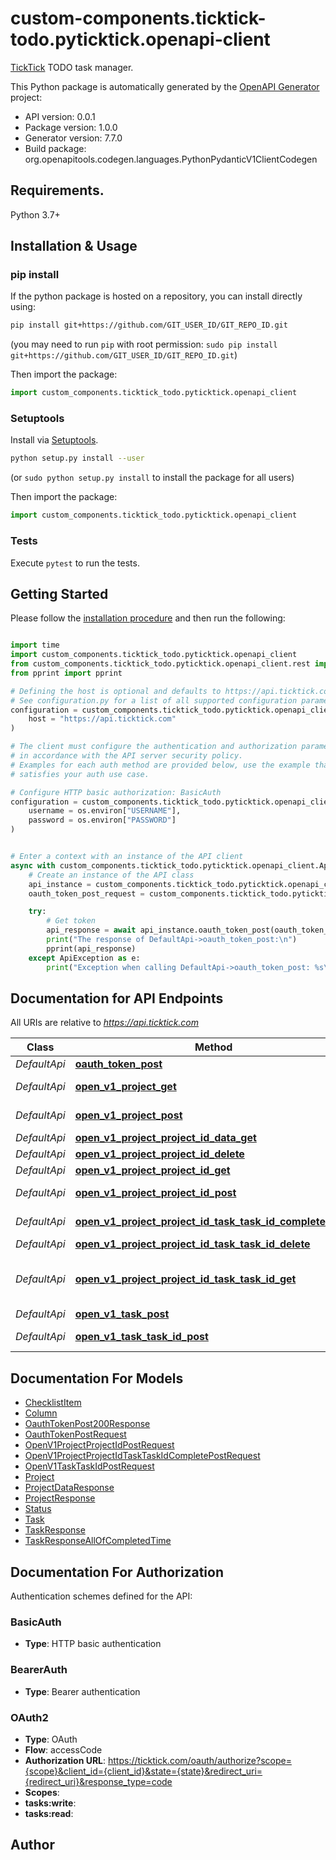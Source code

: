 # custom-components.ticktick-todo.pyticktick.openapi-client
[TickTick](https://ticktick.com/) TODO task manager.

This Python package is automatically generated by the [OpenAPI Generator](https://openapi-generator.tech) project:

- API version: 0.0.1
- Package version: 1.0.0
- Generator version: 7.7.0
- Build package: org.openapitools.codegen.languages.PythonPydanticV1ClientCodegen

## Requirements.

Python 3.7+

## Installation & Usage
### pip install

If the python package is hosted on a repository, you can install directly using:

```sh
pip install git+https://github.com/GIT_USER_ID/GIT_REPO_ID.git
```
(you may need to run `pip` with root permission: `sudo pip install git+https://github.com/GIT_USER_ID/GIT_REPO_ID.git`)

Then import the package:
```python
import custom_components.ticktick_todo.pyticktick.openapi_client
```

### Setuptools

Install via [Setuptools](http://pypi.python.org/pypi/setuptools).

```sh
python setup.py install --user
```
(or `sudo python setup.py install` to install the package for all users)

Then import the package:
```python
import custom_components.ticktick_todo.pyticktick.openapi_client
```

### Tests

Execute `pytest` to run the tests.

## Getting Started

Please follow the [installation procedure](#installation--usage) and then run the following:

```python

import time
import custom_components.ticktick_todo.pyticktick.openapi_client
from custom_components.ticktick_todo.pyticktick.openapi_client.rest import ApiException
from pprint import pprint

# Defining the host is optional and defaults to https://api.ticktick.com
# See configuration.py for a list of all supported configuration parameters.
configuration = custom_components.ticktick_todo.pyticktick.openapi_client.Configuration(
    host = "https://api.ticktick.com"
)

# The client must configure the authentication and authorization parameters
# in accordance with the API server security policy.
# Examples for each auth method are provided below, use the example that
# satisfies your auth use case.

# Configure HTTP basic authorization: BasicAuth
configuration = custom_components.ticktick_todo.pyticktick.openapi_client.Configuration(
    username = os.environ["USERNAME"],
    password = os.environ["PASSWORD"]
)


# Enter a context with an instance of the API client
async with custom_components.ticktick_todo.pyticktick.openapi_client.ApiClient(configuration) as api_client:
    # Create an instance of the API class
    api_instance = custom_components.ticktick_todo.pyticktick.openapi_client.DefaultApi(api_client)
    oauth_token_post_request = custom_components.ticktick_todo.pyticktick.openapi_client.OauthTokenPostRequest() # OauthTokenPostRequest |  (optional)

    try:
        # Get token
        api_response = await api_instance.oauth_token_post(oauth_token_post_request=oauth_token_post_request)
        print("The response of DefaultApi->oauth_token_post:\n")
        pprint(api_response)
    except ApiException as e:
        print("Exception when calling DefaultApi->oauth_token_post: %s\n" % e)

```

## Documentation for API Endpoints

All URIs are relative to *https://api.ticktick.com*

Class | Method | HTTP request | Description
------------ | ------------- | ------------- | -------------
*DefaultApi* | [**oauth_token_post**](docs/DefaultApi.md#oauth_token_post) | **POST** /oauth/token | Get token
*DefaultApi* | [**open_v1_project_get**](docs/DefaultApi.md#open_v1_project_get) | **GET** /open/v1/project | Get User Project.
*DefaultApi* | [**open_v1_project_post**](docs/DefaultApi.md#open_v1_project_post) | **POST** /open/v1/project | Create Project
*DefaultApi* | [**open_v1_project_project_id_data_get**](docs/DefaultApi.md#open_v1_project_project_id_data_get) | **GET** /open/v1/project/{projectId}/data | 
*DefaultApi* | [**open_v1_project_project_id_delete**](docs/DefaultApi.md#open_v1_project_project_id_delete) | **DELETE** /open/v1/project/{projectId} | 
*DefaultApi* | [**open_v1_project_project_id_get**](docs/DefaultApi.md#open_v1_project_project_id_get) | **GET** /open/v1/project/{projectId} | 
*DefaultApi* | [**open_v1_project_project_id_post**](docs/DefaultApi.md#open_v1_project_project_id_post) | **POST** /open/v1/project/{projectId} | Update Project
*DefaultApi* | [**open_v1_project_project_id_task_task_id_complete_post**](docs/DefaultApi.md#open_v1_project_project_id_task_task_id_complete_post) | **POST** /open/v1/project/{projectId}/task/{taskId}/complete | Update Task
*DefaultApi* | [**open_v1_project_project_id_task_task_id_delete**](docs/DefaultApi.md#open_v1_project_project_id_task_task_id_delete) | **DELETE** /open/v1/project/{projectId}/task/{taskId} | Delete task.
*DefaultApi* | [**open_v1_project_project_id_task_task_id_get**](docs/DefaultApi.md#open_v1_project_project_id_task_task_id_get) | **GET** /open/v1/project/{projectId}/task/{taskId} | Get Task By Project ID And Task ID.
*DefaultApi* | [**open_v1_task_post**](docs/DefaultApi.md#open_v1_task_post) | **POST** /open/v1/task | Create Task
*DefaultApi* | [**open_v1_task_task_id_post**](docs/DefaultApi.md#open_v1_task_task_id_post) | **POST** /open/v1/task/{taskId} | Update Task


## Documentation For Models

 - [ChecklistItem](docs/ChecklistItem.md)
 - [Column](docs/Column.md)
 - [OauthTokenPost200Response](docs/OauthTokenPost200Response.md)
 - [OauthTokenPostRequest](docs/OauthTokenPostRequest.md)
 - [OpenV1ProjectProjectIdPostRequest](docs/OpenV1ProjectProjectIdPostRequest.md)
 - [OpenV1ProjectProjectIdTaskTaskIdCompletePostRequest](docs/OpenV1ProjectProjectIdTaskTaskIdCompletePostRequest.md)
 - [OpenV1TaskTaskIdPostRequest](docs/OpenV1TaskTaskIdPostRequest.md)
 - [Project](docs/Project.md)
 - [ProjectDataResponse](docs/ProjectDataResponse.md)
 - [ProjectResponse](docs/ProjectResponse.md)
 - [Status](docs/Status.md)
 - [Task](docs/Task.md)
 - [TaskResponse](docs/TaskResponse.md)
 - [TaskResponseAllOfCompletedTime](docs/TaskResponseAllOfCompletedTime.md)


<a id="documentation-for-authorization"></a>
## Documentation For Authorization


Authentication schemes defined for the API:
<a id="BasicAuth"></a>
### BasicAuth

- **Type**: HTTP basic authentication

<a id="BearerAuth"></a>
### BearerAuth

- **Type**: Bearer authentication

<a id="OAuth2"></a>
### OAuth2

- **Type**: OAuth
- **Flow**: accessCode
- **Authorization URL**: https://ticktick.com/oauth/authorize?scope={scope}&client_id={client_id}&state={state}&redirect_uri={redirect_uri}&response_type=code
- **Scopes**: 
 - **tasks:write**: 
 - **tasks:read**: 


## Author




